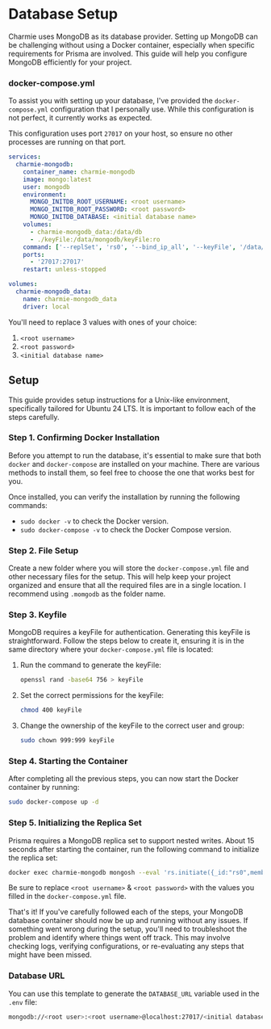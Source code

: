 # Database Setup

Charmie uses MongoDB as its database provider. Setting up MongoDB can be challenging without using a Docker container, especially when specific requirements for Prisma are involved. This guide will help you configure MongoDB efficiently for your project.

### docker-compose.yml

To assist you with setting up your database, I've provided the `docker-compose.yml` configuration that I personally use. While this configuration is not perfect, it currently works as expected.

This configuration uses port `27017` on your host, so ensure no other processes are running on that port.

```yml
services:
  charmie-mongodb:
    container_name: charmie-mongodb
    image: mongo:latest
    user: mongodb
    environment:
      MONGO_INITDB_ROOT_USERNAME: <root username>
      MONGO_INITDB_ROOT_PASSWORD: <root password>
      MONGO_INITDB_DATABASE: <initial database name>
    volumes:
      - charmie-mongodb_data:/data/db
      - ./keyFile:/data/mongodb/keyFile:ro
    command: ['--replSet', 'rs0', '--bind_ip_all', '--keyFile', '/data/mongodb/keyFile']
    ports:
      - '27017:27017'
    restart: unless-stopped

volumes:
  charmie-mongodb_data:
    name: charmie-mongodb_data
    driver: local
```

You'll need to replace 3 values with ones of your choice:

1. `<root username>`
2. `<root password>`
3. `<initial database name>`

## Setup

This guide provides setup instructions for a Unix-like environment, specifically tailored for Ubuntu 24 LTS. It is important to follow each of the steps carefully.

### Step 1. Confirming Docker Installation

Before you attempt to run the database, it's essential to make sure that both `docker` and `docker-compose` are installed on your machine. There are various methods to install them, so feel free to choose the one that works best for you.

Once installed, you can verify the installation by running the following commands:

- `sudo docker -v` to check the Docker version.
- `sudo docker-compose -v` to check the Docker Compose version.

### Step 2. File Setup

Create a new folder where you will store the `docker-compose.yml` file and other necessary files for the setup. This will help keep your project organized and ensure that all the required files are in a single location. I recommend using `.momgodb` as the folder name.

### Step 3. Keyfile

MongoDB requires a keyFile for authentication. Generating this keyFile is straightforward. Follow the steps below to create it, ensuring it is in the same directory where your `docker-compose.yml` file is located:

1. Run the command to generate the keyFile:
   ```bash
   openssl rand -base64 756 > keyFile
   ```
2. Set the correct permissions for the keyFile:
   ```bash
   chmod 400 keyFile
   ```
3. Change the ownership of the keyFile to the correct user and group:
   ```bash
   sudo chown 999:999 keyFile
   ```

### Step 4. Starting the Container

After completing all the previous steps, you can now start the Docker container by running:

```bash
sudo docker-compose up -d
```

### Step 5. Initializing the Replica Set

Prisma requires a MongoDB replica set to support nested writes. About 15 seconds after starting the container, run the following command to initialize the replica set:

```bash
docker exec charmie-mongodb mongosh --eval 'rs.initiate({_id:"rs0",members:[{_id:0,host:"localhost:27017"}]})' --username <root username> --password <root password>
```

Be sure to replace `<root username>` & `<root password>` with the values you filled in the `docker-compose.yml` file.

That's it! If you've carefully followed each of the steps, your MongoDB database container should now be up and running without any issues. If something went wrong during the setup, you'll need to troubleshoot the problem and identify where things went off track. This may involve checking logs, verifying configurations, or re-evaluating any steps that might have been missed.

### Database URL

You can use this template to generate the `DATABASE_URL` variable used in the `.env` file:

```bash
mongodb://<root user>:<root username>@localhost:27017/<initial database name>?authSource=admin&directConnection=true&replicaSet=rs0
```
